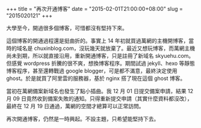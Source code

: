 +++
title = "再次开通博客"
date = "2015-02-01T21:00:00+08:00"
slug = "2015020121"
+++

大學至今，開過很多個博客，可惜都沒有堅持下來。

這個博客的開通過程還是挺曲折的。事實上 14 年初就買過萬網的主機開博客，當時的域名是 chuxinblog.com，沒玩幾天就放棄了。最近又想玩博客，而萬網主機尚未到期，所以就直接沿用，重新開通博客，只是註冊了新域名 skyuehu.com。但感覺 wordpress 折騰的很不爽，想換博客程序。期間試過 jekyll、hexo 等靜態博客程序，甚至還轉戰過 google blogger，可是都不滿意，最終決定使用 ghost。於是就買了阿里雲的服務器，基於 nginx 搭了現在這個 ghost 博客。

當初在萬網備案新域名也發生了點小插曲。我 12 月 01 日提交備案申請，結果 12 月 09 日竟然收到備案失敗的通知。只得重新提交申請（其實什麼資料都沒改），最終在 12 月 19 日通過，萬網的空間才總算可以正常訪問。

再次開通博客，仍然是一時興起。不設主題，只希望能堅持下去。


